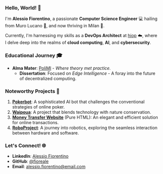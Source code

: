 ### Hello, World! 👋

I'm **Alessio Fiorentino**, a passionate **Computer Science Engineer** 💻 hailing from Muro Lucano 🧬, and now thriving in Milan 🌆.

Currently, I'm harnessing my skills as a **DevOps Architect** at [hiop](https://hiop.io) ☁️, where I delve deep into the realms of **cloud computing**, **AI**, and **cybersecurity**.

### Educational Journey 🎓

- **Alma Mater**: [PoliMI](https://polimi.it/) - *Where theory met practice.*
  - **Dissertation**: Focused on *Edge Intelligence* - A foray into the future of decentralized computing.

### Noteworthy Projects 🚀

1. **[Pokerbot](https://github.com/fioreale/pokerbot)**: A sophisticated AI bot that challenges the conventional strategies of online poker.
2. **[Waipoua](https://github.com/fioreale/Waipoua)**: A project that blends technology with nature conservation.
3. **[Money Transfer Website](https://github.com/fioreale/pureHTML_TIW2020_money_transfer_website)** (Pure HTML): An elegant and efficient solution for online transactions.
4. **[RoboProject](https://github.com/fioreale/RoboProject)**: A journey into robotics, exploring the seamless interaction between hardware and software.

### Let's Connect! 🌐

- **LinkedIn**: [Alessio Fiorentino](https://www.linkedin.com/in/alessio-fiorentino/)
- **GitHub**: [@fioreale](https://github.com/fioreale)
- **Email**: [alessio.fiorentino@email.com](mailto:alessio.fiorentino@email.com)
